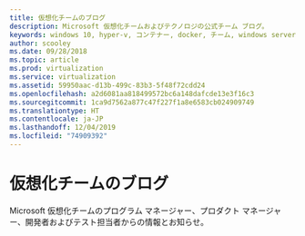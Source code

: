 ```yaml
---
title: 仮想化チームのブログ
description: Microsoft 仮想化チームおよびテクノロジの公式チーム ブログ。
keywords: windows 10, hyper-v, コンテナー, docker, チーム, windows server, azure, 仮想化, ブログ
author: scooley
ms.date: 09/28/2018
ms.topic: article
ms.prod: virtualization
ms.service: virtualization
ms.assetid: 59950aac-d13b-499c-83b3-5f48f72cdd24
ms.openlocfilehash: a2d6081aa818499572bc6a148dafcde13e3f16c3
ms.sourcegitcommit: 1ca9d7562a877c47f227f1a8e6583cb024909749
ms.translationtype: HT
ms.contentlocale: ja-JP
ms.lasthandoff: 12/04/2019
ms.locfileid: "74909392"
---
```

# <a name="virtualization-team-blog"></a>仮想化チームのブログ

Microsoft 仮想化チームのプログラム マネージャー、プロダクト マネージャー、開発者およびテスト担当者からの情報とお知らせ。
